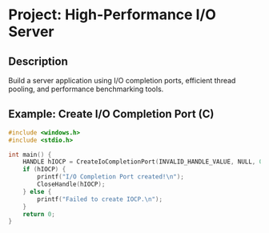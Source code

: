 # Project: High-Performance I/O Server

## Description
Build a server application using I/O completion ports, efficient thread pooling, and performance benchmarking tools.

## Example: Create I/O Completion Port (C)

```c
#include <windows.h>
#include <stdio.h>

int main() {
    HANDLE hIOCP = CreateIoCompletionPort(INVALID_HANDLE_VALUE, NULL, 0, 0);
    if (hIOCP) {
        printf("I/O Completion Port created!\n");
        CloseHandle(hIOCP);
    } else {
        printf("Failed to create IOCP.\n");
    }
    return 0;
}
```
